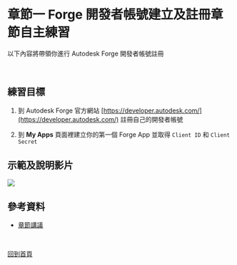 # 章節一 Forge 開發者帳號建立及註冊章節自主練習

以下內容將帶領你進行 Autodesk Forge 開發者帳號註冊

<br/>

## 練習目標

 1. 到 Autodesk Forge 官方網站 [https://developer.autodesk.com/](https://developer.autodesk.com/) 註冊自己的開發者帳號

 2. 到 **My Apps** 頁面裡建立你的第一個 Forge App 並取得 `Client ID` 和 `Client Secret`

## 示範及說明影片

[![](http://img.youtube.com/vi/nStqkcQbHY0/0.jpg)](http://www.youtube.com/watch?v=nStqkcQbHY0 "1-Forge dev account registration")

## 參考資料

 - [章節講議](README.md)

<br/>

[回到首頁](../README.md)
